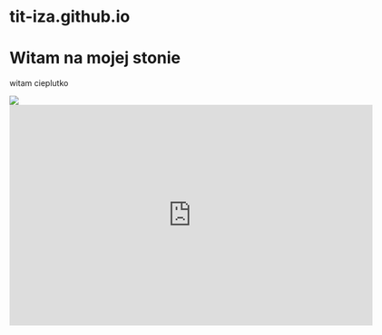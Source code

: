 # tit-iza.github.io
<html lang="pl">
  <!DOCTYPE html>
  <head>
    <meta charest="utf-8" />
    <title>tit-iza.github.io</title>
  </head>
  <body>
    <h1>Witam na mojej stonie</h1>
    <p> witam cieplutko</p>
    <img src="https://upload.wikimedia.org/wikipedia/en/thumb/6/63/Feels_good_man.jpg/200px-Feels_good_man.jpg" />
     <div class="container">
   <section class="section">
  <iframe id="ytplayer" type="text/html" width="640" height="390"
  src="https://www.youtube.com/watch?v=kXYiU_JCYtU"
  frameborder="0"/>
     </section>
 </body>
</html>
